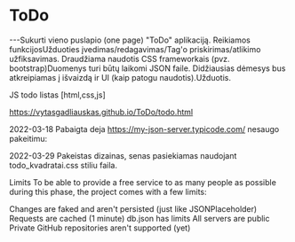 # ToDo

---Sukurti vieno puslapio (one page) "ToDo" aplikaciją.
Reikiamos funkcijosUžduoties įvedimas/redagavimas/Tag'o priskirimas/atlikimo užfiksavimas.
Draudžiama naudotis CSS frameworkais (pvz. bootstrap)Duomenys turi būtų laikomi JSON faile.
Didžiausias dėmesys bus atkreipiamas į išvaizdą ir UI (kaip patogu naudotis).Užduotis.

JS todo listas [html,css,js]

https://vytasgadliauskas.github.io/ToDo/todo.html


2022-03-18  Pabaigta deja https://my-json-server.typicode.com/ nesaugo pakeitimu:

2022-03-29  Pakeistas dizainas, senas pasiekiamas naudojant todo_kvadratai.css stiliu faila.

Limits
To be able to provide a free service to as many people as possible during this phase, the project comes with a few limits:

Changes are faked and aren't persisted (just like JSONPlaceholder)
Requests are cached (1 minute)
db.json has limits
All servers are public
Private GitHub repositories aren't supported (yet)
